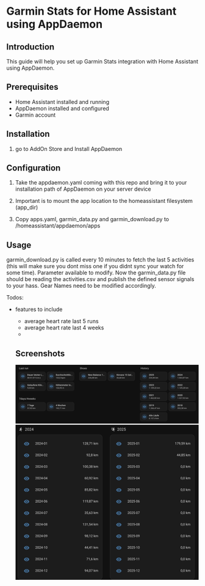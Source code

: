 # Garmin Stats for Home Assistant using AppDaemon

## Introduction

This guide will help you set up Garmin Stats integration with Home Assistant using AppDaemon.

## Prerequisites

- Home Assistant installed and running
- AppDaemon installed and configured
- Garmin account

## Installation

1. go to AddOn Store and Install AppDaemon

## Configuration

1. Take the appdaemon.yaml coming with this repo and bring it to your installation path of AppDaemon on your server device
    
2. Important is to mount the app location to the homeassistant filesystem (app_dir)
3. Copy apps.yaml, garmin_data.py and garmin_download.py to /homeassistant/appdaemon/apps

## Usage

garmin_download.py is called every 10 minutes to fetch the last 5 activities (this will make sure you dont miss one if you didnt sync your watch for some time). Parameter available to modify.
Now the garmin_data.py file should be reading the activities.csv and publish the defined sensor signals to your hass. 
Gear Names need to be modified accordingly.


Todos:
- features to include
    - average heart rate last 5 runs
    - average heart rate last 4 weeks
    - 

    ## Screenshots

    ![Garmin Data in Home Assistant](/screenshots/1.jpeg)
    ![Garmin Data in Home Assistant2](/screenshots/2.jpeg)